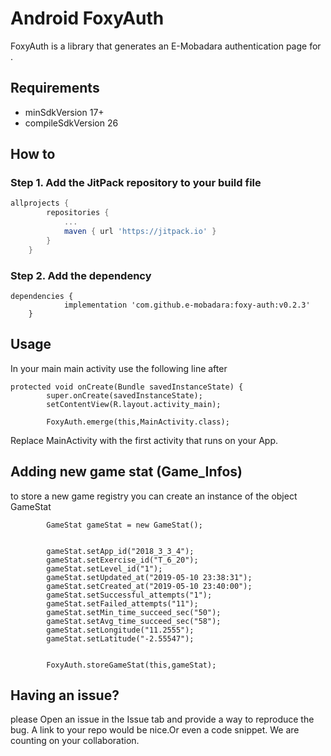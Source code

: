 # Android FoxyAuth

FoxyAuth is a library that generates an E-Mobadara authentication page for .

## Requirements
- minSdkVersion 17+
- compileSdkVersion 26


## How to

### Step 1. Add the JitPack repository to your build file

```gradle
allprojects {
		repositories {
			...
			maven { url 'https://jitpack.io' }
		}
	}
```

### Step 2. Add the dependency
```
dependencies {
	        implementation 'com.github.e-mobadara:foxy-auth:v0.2.3'
	}
```

## Usage
In your main main activity use the following line after
```
protected void onCreate(Bundle savedInstanceState) {
        super.onCreate(savedInstanceState);
        setContentView(R.layout.activity_main);
        
        FoxyAuth.emerge(this,MainActivity.class);
```

Replace MainActivity with the first activity that runs on your App.

## Adding new game stat (Game_Infos)
to store a new game registry you can create an instance of the object GameStat

```
        GameStat gameStat = new GameStat();


        gameStat.setApp_id("2018_3_3_4");
        gameStat.setExercise_id("T_6_20");
        gameStat.setLevel_id("1");
        gameStat.setUpdated_at("2019-05-10 23:38:31");
        gameStat.setCreated_at("2019-05-10 23:40:00");
        gameStat.setSuccessful_attempts("1");
        gameStat.setFailed_attempts("11");
        gameStat.setMin_time_succeed_sec("50");
        gameStat.setAvg_time_succeed_sec("58");
        gameStat.setLongitude("11.2555");
        gameStat.setLatitude("-2.55547");


        FoxyAuth.storeGameStat(this,gameStat);
```
## Having an issue?
please Open an issue in the Issue tab and provide a way to reproduce the bug. A link to your repo would be nice.Or even a code snippet. We are counting on your collaboration. 
